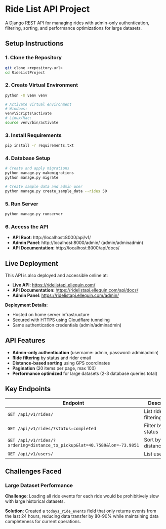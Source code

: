 # Ride List API Project

A Django REST API for managing rides with admin-only authentication, filtering, sorting, and performance optimizations for large datasets.

## Setup Instructions

### 1. Clone the Repository

```bash
git clone <repository-url>
cd RideListProject
```

### 2. Create Virtual Environment

```bash
python -m venv venv

# Activate virtual environment
# Windows:
venv\Scripts\activate
# Linux/Mac:
source venv/bin/activate
```

### 3. Install Requirements

```bash
pip install -r requirements.txt
```

### 4. Database Setup

```bash
# Create and apply migrations
python manage.py makemigrations
python manage.py migrate

# Create sample data and admin user
python manage.py create_sample_data --rides 50
```

### 5. Run Server

```bash
python manage.py runserver
```

### 6. Access the API

- **API Root**: http://localhost:8000/api/v1/
- **Admin Panel**: http://localhost:8000/admin/ (admin/adminadmin)
- **API Documentation**: http://localhost:8000/api/docs/

## Live Deployment

This API is also deployed and accessible online at:

- **Live API**: https://ridelistapi.ellequin.com/
- **API Documentation**: https://ridelistapi.ellequin.com/api/docs/
- **Admin Panel**: https://ridelistapi.ellequin.com/admin/

**Deployment Details:**

- Hosted on home server infrastructure
- Secured with HTTPS using Cloudflare tunneling
- Same authentication credentials (admin/adminadmin)

## API Features

- **Admin-only authentication** (username: admin, password: adminadmin)
- **Ride filtering** by status and rider email
- **Distance-based sorting** using GPS coordinates
- **Pagination** (20 items per page, max 100)
- **Performance optimized** for large datasets (2-3 database queries total)

## Key Endpoints

| Endpoint                                                                  | Description                       |
| ------------------------------------------------------------------------- | --------------------------------- |
| `GET /api/v1/rides/`                                                      | List rides with filtering/sorting |
| `GET /api/v1/rides/?status=completed`                                     | Filter by ride status             |
| `GET /api/v1/rides/?ordering=distance_to_pickup&lat=40.7589&lon=-73.9851` | Sort by distance                  |
| `GET /api/v1/users/`                                                      | List users                        |

## Challenges Faced

### Large Dataset Performance

**Challenge**: Loading all ride events for each ride would be prohibitively slow with large historical datasets.

**Solution**: Created a `todays_ride_events` field that only returns events from the last 24 hours, reducing data transfer by 80-90% while maintaining data completeness for current operations.
